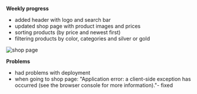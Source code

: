 **Weekly progress**
- added header with logo and search bar
- updated shop page with product images and prices
- sorting products (by price and newest first)
- filtering products by color, categories and silver or gold 

![shop page](https://github.com/ElaJerkovic/HCI-2023-24/assets/92401418/6eb90c1b-54d3-4431-93ad-02feb2042912)

**Problems**
- had problems with deployment
- when going to shop page: "Application error: a client-side exception has occurred (see the browser console for more information)."- fixed
